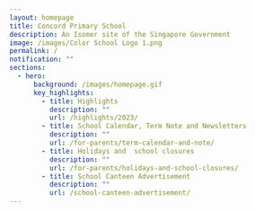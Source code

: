 ```yaml
---
layout: homepage
title: Concord Primary School
description: An Isomer site of the Singapore Government
image: /images/Color School Logo 1.png
permalink: /
notification: ""
sections:
  - hero:
      background: /images/homepage.gif
      key_highlights:
        - title: Highlights
          description: ""
          url: /highlights/2023/
        - title: School Calendar, Term Note and Newsletters
          description: ""
          url: /for-parents/term-calendar-and-note/
        - title: Holidays and  school closures
          description: ""
          url: /for-parents/holidays-and-school-closures/
        - title: School Canteen Advertisement
          description: ""
          url: /school-canteen-advertisement/
---
```

